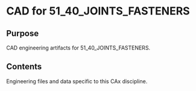# CAD for 51_40_JOINTS_FASTENERS

## Purpose
CAD engineering artifacts for 51_40_JOINTS_FASTENERS.

## Contents
Engineering files and data specific to this CAx discipline.
